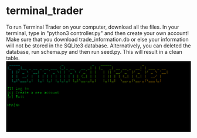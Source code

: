 # terminal_trader
To run Terminal Trader on your computer, download all the files. In your terminal, type in "python3 controller.py" and then create your own account! Make sure that you download trade_information.db or else your information will not be stored in the SQLite3 database. Alternatively, you can deleted the database, run schema.py and then run seed.py. This will result in a clean table. 
![Login/sign up menu](static/sign_in_menu.png?raw=true "This is what the login and sign up menu looks like")
